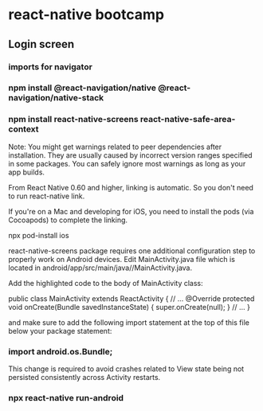 # react-native bootcamp
## Login screen
### imports for navigator

### npm install @react-navigation/native @react-navigation/native-stack
### npm install react-native-screens react-native-safe-area-context

Note: You might get warnings related to peer dependencies after installation. They are usually caused by incorrect version ranges specified in some packages. You can safely ignore most warnings as long as your app builds.

From React Native 0.60 and higher, linking is automatic. So you don't need to run react-native link.

If you're on a Mac and developing for iOS, you need to install the pods (via Cocoapods) to complete the linking.

npx pod-install ios

react-native-screens package requires one additional configuration step to properly work on Android devices. Edit MainActivity.java file which is located in android/app/src/main/java/<your package name>/MainActivity.java.

Add the highlighted code to the body of MainActivity class:

public class MainActivity extends ReactActivity {
  // ...
  @Override
  protected void onCreate(Bundle savedInstanceState) {
    super.onCreate(null);
  }
  // ...
}

and make sure to add the following import statement at the top of this file below your package statement:

### import android.os.Bundle;

This change is required to avoid crashes related to View state being not persisted consistently across Activity restarts.

### npx react-native run-android
